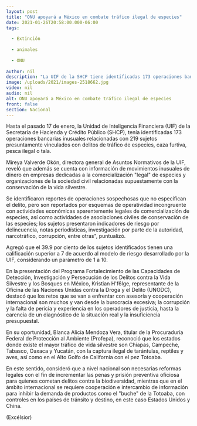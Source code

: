 ```yaml
---
layout: post
title: "ONU apoyará a México en combate tráfico ilegal de especies"
date: 2021-01-26T20:58:00.000-06:00
tags:
  
  - Extinción
  
  - animales
  
  - ONU
  
author: nil
description: "La UIF de la SHCP tiene identificadas 173 operaciones bancarias inusuales relacionadas con 219 sujetos presuntamente vinculados con delitos de tráfico de especies, caza furtiva, pesca ilegal o tala"
image: /uploads/2021/images-2518662.jpg
video: nil
audio: nil
alt: ONU apoyará a México en combate tráfico ilegal de especies
front: false
section: Nacional
---
```


Hasta el pasado 17 de enero, la Unidad de Inteligencia Financiera (UIF) de la Secretaría de Hacienda y Crédito Público (SHCP), tenía identificadas 173 operaciones bancarias inusuales relacionadas con 219 sujetos presuntamente vinculados con delitos de tráfico de especies, caza furtiva, pesca ilegal o tala.

Mireya Valverde Okón, directora general de Asuntos Normativos de la UIF, reveló que además se cuenta con información de movimientos inusuales de dinero en empresas dedicadas a la comercialización "legal" de especies y organizaciones de la sociedad civil relacionadas supuestamente con la conservación de la vida silvestre.

Se identificaron reportes de operaciones sospechosas que no especifican el delito, pero son reportados por esquemas de operatividad incongruente con actividades económicas aparentemente legales de comercialización de especies, así como actividades de asociaciones civiles de conservación de las especies; los sujetos presentaron indicadores de riesgo por delincuencia, notas periodísticas, investigación por parte de la autoridad, narcotráfico, corrupción, entre otras", puntualizó.

Agregó que el 39.9 por ciento de los sujetos identificados tienen una calificación superior a 7 de acuerdo al modelo de riesgo desarrollado por la UIF, considerando un parámetro de 1 a 10.

En la presentación del Programa Fortalecimiento de las Capacidades de Detección, Investigación y Persecución de los Delitos contra la Vida Silvestre y los Bosques en México, Kristian H\'f6lge, representante de la Oficina de las Naciones Unidas contra la Droga y el Delito (UNODC), destacó que los retos que se van a enfrentar con asesoría y cooperación internacional son muchos y van desde la burocracia excesiva; la corrupción y la falta de pericia y experiencia en los operadores de justicia, hasta la carencia de un diagnóstico de la situación real y la insuficiencia presupuestal.

En su oportunidad, Blanca Alicia Mendoza Vera, titular de la Procuraduría Federal de Protección al Ambiente (Profepa), reconoció que los estados donde existe el mayor tráfico de vida silvestre son Chiapas, Campeche, Tabasco, Oaxaca y Yucatán, con la captura ilegal de tarántulas, reptiles y aves, así como en el Alto Golfo de California con el pez Totoaba.

En este sentido, consideró que a nivel nacional son necesarias reformas legales con el fin de incrementar las penas y prisión preventiva oficiosa para quienes cometan delitos contra la biodiversidad, mientras que en el ámbito internacional se requiere cooperación e intercambio de información para inhibir la demanda de productos como el "buche" de la Totoaba, con controles en los países de tránsito y destino, en este caso Estados Unidos y China.

(Excélsior)
